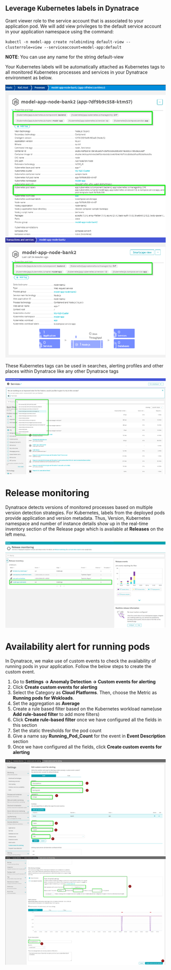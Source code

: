 ## Leverage Kubernetes labels in Dynatrace

Grant viewer role to the service account that is associated to your application pod. We will add view privileges to the default service account in your application namespace using the command:

`kubectl -n model-app create rolebinding default-view --clusterrole=view --serviceaccount=model-app:default`

**NOTE**: You can use any name for the string default-view

Your Kubernetes labels will be automatically attached as Kubernetes tags to all monitored Kubernetes processes and services in your Dynatrace environment as below.

![image](../../assets/images/K8s-Pod-Labels-Tags-Dynatrace-1.png)
![image](../../assets/images/K8s-Pod-Labels-Tags-Dynatrace-2.png)

These Kubernetes tags can be used in searches, alerting profiles and other places within Dynatrace like any other Dynatrace tags

![image](../../assets/images/K8s-Tags_Search.png)

# Release monitoring

Dynatrace detects versions of monitored processes based on multiple version detection strategies. For Kubernetes, labels from the deployed pods provide application and version metadata. Thus, Version, Kubernetes namespace and number of instance details show up in the real-time inventory section of the Release page which is available at **Releases** on the left menu.

![image](../../assets/images/K8s-release-page.png)


# Availability alert for running pods

In Dynatrace, we make use of custom events to check the availability of running pods in your application. Follow the below steps to create the custom event.

1. Go to **Settings -> Anomaly Detection -> Custom events for alerting**
2. Click **Create custom events for alerting**
3. Select the Category as **Cloud Platforms**. Then, choose the Metric as **Running pods for Wokloads**.
4. Set the aggregation as **Average**
5. Create a rule based filter based on the Kubernetes workload name(use **Add rule-based filter** to add more filters)
6. Click **Create rule-based filter** once we have configured all the fields in this section
7. Set the static thresholds for the pod count
8. Give a name say **Running_Pod_Count** for the event in **Event Description** section
9. Once we have configured all the fields, click **Create custom events for alerting**

![image](../../assets/images/K8s-custom-events-1.png)
![image](../../assets/images/K8s-custom-events-2.png)

